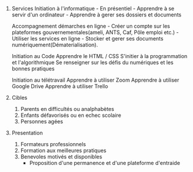 1. Services
    Initiation à l'informatique
        - En présentiel
        - Apprendre à se servir d'un ordinateur
        - Apprendre à gerer ses dossiers et documents
    
    Accompagnement démarches en ligne
        - Créer un compte sur les plateformes gouvernementales(ameli, ANTS, Caf, Pôle emploi etc.)
        - Utiliser les services en ligne
        - Stocker et gerer ses documents numériquement(Dématerialisation).

    Initiation au Code
        Apprendre le HTML / CSS
        S'initier à la programmation et l'algorithmique
        Se renseigner sur les défis du numériques et les bonnes pratiques

    Initiation au télétravail
        Apprendre à utiliser Zoom
        Apprendre à utiliser Google Drive
        Apprendre à utiliser Trello

2. Cibles
    1. Parents en difficultés ou analphabètes
    2. Enfants défavorisés ou en echec scolaire
    3. Personnes agées

3. Presentation
    1. Formateurs professionnels
    2. Formation aux meilleures pratiques
    3. Benevoles motivés et disponibles
        - Proposition d'une permanence et d'une plateforme d'entraide